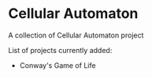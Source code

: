 # Cellular Automaton
A collection of Cellular Automaton project

List of projects currently added:

* Conway's Game of Life
